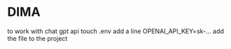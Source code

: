 # DIMA
to work with chat gpt api
touch .env 
add a line OPENAI_API_KEY=sk-...
add the file to the project
